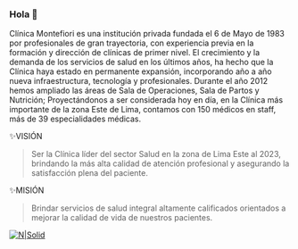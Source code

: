 ### Hola 👋

Clínica Montefiori es una institución privada fundada el 6 de Mayo de 1983 por profesionales de gran trayectoria, con experiencia previa en la formación y dirección de clínicas de primer nivel.
El crecimiento y la demanda de los servicios de salud en los últimos años, ha hecho que la Clínica haya estado en permanente expansión, incorporando año a año nueva infraestructura, tecnología y profesionales. Durante el año 2012 hemos ampliado las áreas de Sala de Operaciones, Sala de Partos y Nutrición; Proyectándonos a ser considerada hoy en día, en la Clínica más importante de la zona Este de Lima, contamos con 150 médicos en staff, más de 39 especialidades médicas.

✨VISIÓN
> Ser la Clínica líder del sector Salud en la zona de Lima Este al 2023,  brindando la más alta calidad de atención profesional y asegurando la satisfacción plena del paciente.

✨MISIÓN
> Brindar servicios de salud integral altamente calificados orientados a mejorar la calidad de vida de nuestros pacientes.

 [![N|Solid](https://www.montefiori.com.pe/wp-content/themes/clinica_montefiori/images/logo.png?v=1)](https://citas.montefiori.com.pe/)
